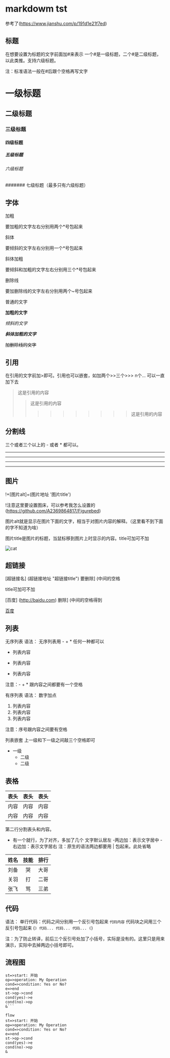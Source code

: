 # markdowm tst
参考了(https://www.jianshu.com/p/191d1e21f7ed)

## 标题
在想要设置为标题的文字前面加#来表示
一个#是一级标题，二个#是二级标题，以此类推。支持六级标题。

注：标准语法一般在#后跟个空格再写文字
# 一级标题
## 二级标题
### 三级标题
#### 四级标题
##### 五级标题
###### 六级标题
####### 七级标题（最多只有六级标题）

## 字体
加粗

要加粗的文字左右分别用两个*号包起来

斜体

要倾斜的文字左右分别用一个*号包起来

斜体加粗

要倾斜和加粗的文字左右分别用三个*号包起来

删除线

要加删除线的文字左右分别用两个~号包起来

普通的文字

**加粗的文字**

*倾斜的文字*

***斜体加粗的文字***

~~加删除线的文字~~

## 引用
在引用的文字前加>即可。引用也可以嵌套，如加两个>>三个>>>
n个...
可以一直加下去
>这是引用的内容
>>这是引用的内容
>>>>>>>>>>这是引用的内容

## 分割线
三个或者三个以上的 - 或者 * 都可以。

---

----

***

*****

## 图片
!+[图片alt]+(图片地址 '图片title')

!注意这里要设置图床，可以参考我怎么设置的(https://github.com/A2369864817/Figurebed)

图片alt就是显示在图片下面的文字，相当于对图片内容的解释。（这里看不到下面的字不知道为啥）

图片title是图片的标题，当鼠标移到图片上时显示的内容。title可加可不加

![cat](https://cdn.jsdelivr.net/gh/A2369864817/Figurebed@main/figure-data/1.jpeg 'cat')

## 超链接
[超链接名] (超链接地址 "超链接title") 要删除] (中间的空格

title可加可不加

[百度] (http://baidu.com) 删除] (中间的空格得到

[百度](http://baidu.com)

## 列表
无序列表
语法：
无序列表用 - + * 任何一种都可以

- 列表内容
+ 列表内容
* 列表内容

注意：- + * 跟内容之间都要有一个空格

有序列表
语法：
数字加点

1. 列表内容
2. 列表内容
3. 列表内容

注意：序号跟内容之间要有空格

列表嵌套
上一级和下一级之间敲三个空格即可

- 一级
   - 二级
   - 二级

## 表格
表头|表头|表头
---|:--:|---:
内容|内容|内容
内容|内容|内容

第二行分割表头和内容。

- 有一个就行，为了对齐，多加了几个
文字默认居左
-两边加：表示文字居中
-右边加：表示文字居右
注：原生的语法两边都要用 | 包起来。此处省略

姓名|技能|排行
--|:--:|--:
刘备|哭|大哥
关羽|打|二哥
张飞|骂|三弟

## 代码
语法：
单行代码：代码之间分别用一个反引号包起来
`代码内容`
代码块之间用三个反引号包起来
(```)
  代码...
  代码...
  代码...
(```)

注：为了防止转译，前后三个反引号处加了小括号，实际是没有的。这里只是用来演示，实际中去掉两边小括号即可。

## 流程图
```flow
st=>start: 开始
op=>operation: My Operation
cond=>condition: Yes or No?
e=>end
st->op->cond
cond(yes)->e
cond(no)->op
&```

flow
st=>start: 开始
op=>operation: My Operation
cond=>condition: Yes or No?
e=>end
st->op->cond
cond(yes)->e
cond(no)->op
&
